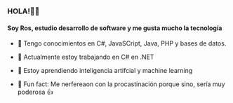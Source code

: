 ### HOLA!🙋‍♀️
#### Soy Ros, estudio desarrollo de software y me gusta mucho la tecnología
- 🎀 Tengo conocimientos en C#, JavaSCript, Java, PHP y bases de datos.

- 🔭 Actualmente estoy trabajando en C# en .NET

- 🍥 Estoy aprendiendo inteligencia artifcial y machine learning

- 🍧 Fun fact: Me nerfereaon con la procastinación porque sino, sería muy poderosa 👍
